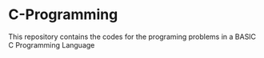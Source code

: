 # C-Programming
This repository contains the codes for the programing problems in  a BASIC  C Programming Language
